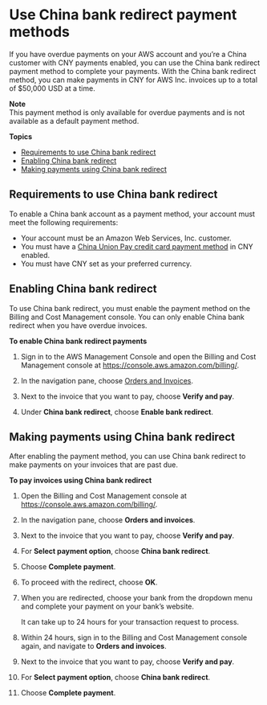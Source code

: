# Use China bank redirect payment methods<a name="manage-cny-payment"></a>

If you have overdue payments on your AWS account and you’re a China customer with CNY payments enabled, you can use the China bank redirect payment method to complete your payments\. With the China bank redirect method, you can make payments in CNY for AWS Inc\. invoices up to a total of $50,000 USD at a time\.

**Note**  
This payment method is only available for overdue payments and is not available as a default payment method\.

**Topics**
+ [Requirements to use China bank redirect](#requirements-cny-redirect)
+ [Enabling China bank redirect](#enable-cny-redirect)
+ [Making payments using China bank redirect](#payment-cny-redirect)

## Requirements to use China bank redirect<a name="requirements-cny-redirect"></a>

To enable a China bank account as a payment method, your account must meet the following requirements:
+ Your account must be an Amazon Web Services, Inc\. customer\.
+ You must have a [China Union Pay credit card payment method](manage-cc.md#yuan-cc-first-time) in CNY enabled\.
+ You must have CNY set as your preferred currency\.

## Enabling China bank redirect<a name="enable-cny-redirect"></a>

To use China bank redirect, you must enable the payment method on the Billing and Cost Management console\. You can only enable China bank redirect when you have overdue invoices\.<a name="enable-cny-steps"></a>

**To enable China bank redirect payments**

1. Sign in to the AWS Management Console and open the Billing and Cost Management console at [https://console\.aws\.amazon\.com/billing/](https://console.aws.amazon.com/billing/)\.

1. In the navigation pane, choose [Orders and Invoices](https://console.aws.amazon.com/billing/home#/paymentmethods)\.

1. Next to the invoice that you want to pay, choose **Verify and pay**\.

1. Under **China bank redirect**, choose **Enable bank redirect**\.

## Making payments using China bank redirect<a name="payment-cny-redirect"></a>

After enabling the payment method, you can use China bank redirect to make payments on your invoices that are past due\.<a name="pay-cny-steps"></a>

**To pay invoices using China bank redirect**

1. Open the Billing and Cost Management console at [https://console\.aws\.amazon\.com/billing/](https://console.aws.amazon.com/billing/home?#/)\.

1. In the navigation pane, choose **Orders and invoices**\.

1. Next to the invoice that you want to pay, choose **Verify and pay**\.

1. For **Select payment option**, choose **China bank redirect**\.

1. Choose **Complete payment**\.

1. To proceed with the redirect, choose **OK**\.

1. When you are redirected, choose your bank from the dropdown menu and complete your payment on your bank’s website\.

   It can take up to 24 hours for your transaction request to process\.

1. Within 24 hours, sign in to the Billing and Cost Management console again, and navigate to **Orders and invoices**\.

1. Next to the invoice that you want to pay, choose **Verify and pay**\.

1. For **Select payment option**, choose **China bank redirect**\.

1. Choose **Complete payment**\.